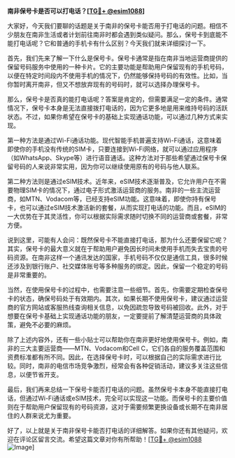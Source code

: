 **南非保号卡是否可以打电话？[[TG💪+ @esim1088](https://t.me/s/esim1088)]**

大家好，今天我们要聊的话题是关于南非的保号卡能否用于打电话的问题。相信不少朋友在南非生活或者计划前往南非时都会遇到类似疑问。那么，保号卡到底能不能打电话呢？它和普通的手机卡有什么区别？今天我们就来详细探讨一下。

首先，我们先来了解一下什么是保号卡。保号卡通常是指在南非当地运营商提供的保留号码服务中使用的一种卡片。它的主要功能是帮助用户保留现有的手机号码，以便在特定时间段内不使用手机的情况下，仍然能够保持号码的有效性。比如，当你暂时离开南非，但又不想放弃现有的号码时，就可以选择办理保号卡。

那么，保号卡是否真的能打电话呢？答案是肯定的，但需要满足一定的条件。通常情况下，保号卡本身是无法直接拨打电话的，因为它更多地是用来维持号码的活跃状态。不过，如果你希望在保号卡的基础上实现通话功能，可以通过几种方式来实现。

第一种方法是通过Wi-Fi通话功能。现代智能手机普遍支持Wi-Fi通话，这意味着即使你的手机没有传统的SIM卡，只要连接到Wi-Fi网络，就可以通过应用程序（如WhatsApp、Skype等）进行语音通话。这种方法对于那些希望通过保号卡保留号码的人来说非常实用，因为你可以继续使用原有的号码与他人联系。

第二种方法则是通过eSIM技术。近年来，eSIM技术逐渐普及，它允许用户在不需要物理SIM卡的情况下，通过电子形式激活运营商的服务。南非的一些主流运营商，如MTN、Vodacom等，已经支持eSIM功能。这意味着，即使你持有保号卡，也可以通过eSIM技术激活新的套餐，从而实现打电话的功能。而且，eSIM的一大优势在于其灵活性，你可以根据实际需求随时切换不同的运营商或套餐，非常方便。

说到这里，可能有人会问：既然保号卡不能直接打电话，那为什么还要保留它呢？其实，保号卡的最大意义就在于帮助用户避免因长时间未使用手机而失去宝贵的号码资源。在南非这样一个通讯发达的国家，手机号码不仅仅是通信工具，很多时候还涉及到银行账户、社交媒体账号等多种服务的绑定。因此，保留一个稳定的号码是非常重要的。

当然，在使用保号卡的过程中，也需要注意一些细节。首先，你需要定期检查保号卡的状态，确保号码处于有效期内。其次，如果长期不使用保号卡，建议通过运营商的官方网站或客服热线查询相关信息，以免因疏忽导致号码被回收。此外，对于想要在保号卡基础上实现通话功能的朋友，一定要提前了解清楚运营商的具体政策，避免不必要的麻烦。

除了上述内容外，还有一些小贴士可以帮助你在南非更好地使用保号卡。例如，南非的三大主要运营商——MTN、Vodacom和Cell C，它们各自的服务覆盖范围和资费标准都有所不同。因此，在选择保号卡时，可以根据自己的实际需求进行比较。同时，南非的电信市场竞争激烈，经常会有各种促销活动，建议多关注这些信息，以便节省开支。

最后，我们再来总结一下保号卡能否打电话的问题。虽然保号卡本身不能直接打电话，但通过Wi-Fi通话或eSIM技术，完全可以实现这一功能。而保号卡的主要价值则在于帮助用户保留现有的号码资源，这对于需要频繁更换设备或长期不在南非居住的人群来说尤为重要。

好了，以上就是关于南非保号卡能否打电话的详细解答。如果你还有其他疑问，欢迎在评论区留言交流。希望这篇文章对你有所帮助！[[TG💪+ @esim1088](https://t.me/s/esim1088) ![Image](https://i.postimg.cc/4NQfJmqS/Snipaste-2025-05-13-00-14-12.png)]